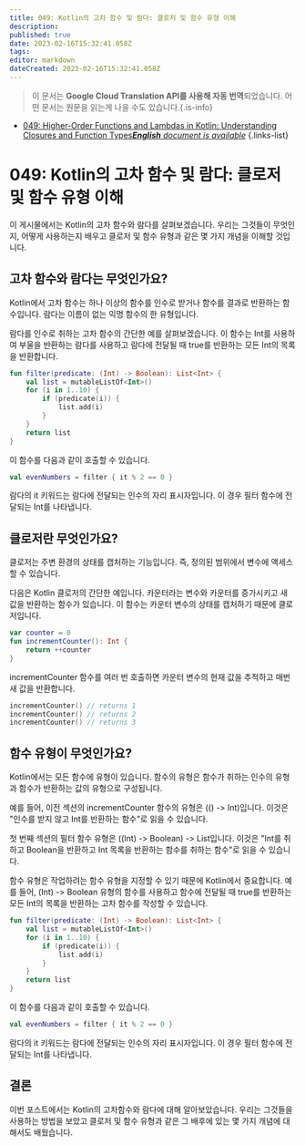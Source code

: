 ```yaml
---
title: 049: Kotlin의 고차 함수 및 람다: 클로저 및 함수 유형 이해
description: 
published: true
date: 2023-02-16T15:32:41.058Z
tags: 
editor: markdown
dateCreated: 2023-02-16T15:32:41.058Z
---
```


> 이 문서는 **Google Cloud Translation API를 사용해 자동 번역**되었습니다.
어떤 문서는 원문을 읽는게 나을 수도 있습니다.{.is-info}



- [049: Higher-Order Functions and Lambdas in Kotlin: Understanding Closures and Function Types***English** document is available*](/en/Knowledge-base/Kotlin/Learning/049-higher-order-functions-and-lambdas-in-kotlin-understanding-closures-and-function-types)
{.links-list}


# 049: Kotlin의 고차 함수 및 람다: 클로저 및 함수 유형 이해

이 게시물에서는 Kotlin의 고차 함수와 람다를 살펴보겠습니다. 우리는 그것들이 무엇인지, 어떻게 사용하는지 배우고 클로저 및 함수 유형과 같은 몇 가지 개념을 이해할 것입니다.

## 고차 함수와 람다는 무엇인가요?

Kotlin에서 고차 함수는 하나 이상의 함수를 인수로 받거나 함수를 결과로 반환하는 함수입니다. 람다는 이름이 없는 익명 함수의 한 유형입니다.

람다를 인수로 취하는 고차 함수의 간단한 예를 살펴보겠습니다. 이 함수는 Int를 사용하여 부울을 반환하는 람다를 사용하고 람다에 전달될 때 true를 반환하는 모든 Int의 목록을 반환합니다.

```kotlin
fun filter(predicate: (Int) -> Boolean): List<Int> {
    val list = mutableListOf<Int>()
    for (i in 1..10) {
        if (predicate(i)) {
            list.add(i)
        }
    }
    return list
}
```

이 함수를 다음과 같이 호출할 수 있습니다.

```kotlin
val evenNumbers = filter { it % 2 == 0 }
```

람다의 it 키워드는 람다에 전달되는 인수의 자리 표시자입니다. 이 경우 필터 함수에 전달되는 Int를 나타냅니다.

## 클로저란 무엇인가요?

클로저는 주변 환경의 상태를 캡처하는 기능입니다. 즉, 정의된 범위에서 변수에 액세스할 수 있습니다.

다음은 Kotlin 클로저의 간단한 예입니다. 카운터라는 변수와 카운터를 증가시키고 새 값을 반환하는 함수가 있습니다. 이 함수는 카운터 변수의 상태를 캡처하기 때문에 클로저입니다.

```kotlin
var counter = 0
fun incrementCounter(): Int {
    return ++counter
}
```

incrementCounter 함수를 여러 번 호출하면 카운터 변수의 현재 값을 추적하고 매번 새 값을 반환합니다.

```kotlin
incrementCounter() // returns 1
incrementCounter() // returns 2
incrementCounter() // returns 3
```

## 함수 유형이 무엇인가요?

Kotlin에서는 모든 함수에 유형이 있습니다. 함수의 유형은 함수가 취하는 인수의 유형과 함수가 반환하는 값의 유형으로 구성됩니다.

예를 들어, 이전 섹션의 incrementCounter 함수의 유형은 (() -> Int)입니다. 이것은 "인수를 받지 않고 Int를 반환하는 함수"로 읽을 수 있습니다.

첫 번째 섹션의 필터 함수 유형은 ((Int) -> Boolean) -> List<Int>입니다. 이것은 "Int를 취하고 Boolean을 반환하고 Int 목록을 반환하는 함수를 취하는 함수"로 읽을 수 있습니다.

함수 유형은 작업하려는 함수 유형을 지정할 수 있기 때문에 Kotlin에서 중요합니다. 예를 들어, (Int) -> Boolean 유형의 함수를 사용하고 함수에 전달될 때 true를 반환하는 모든 Int의 목록을 반환하는 고차 함수를 작성할 수 있습니다.

```kotlin
fun filter(predicate: (Int) -> Boolean): List<Int> {
    val list = mutableListOf<Int>()
    for (i in 1..10) {
        if (predicate(i)) {
            list.add(i)
        }
    }
    return list
}
```

이 함수를 다음과 같이 호출할 수 있습니다.

```kotlin
val evenNumbers = filter { it % 2 == 0 }
```

람다의 it 키워드는 람다에 전달되는 인수의 자리 표시자입니다. 이 경우 필터 함수에 전달되는 Int를 나타냅니다.

## 결론

이번 포스트에서는 Kotlin의 고차함수와 람다에 대해 알아보았습니다. 우리는 그것들을 사용하는 방법을 보았고 클로저 및 함수 유형과 같은 그 배후에 있는 몇 가지 개념에 대해서도 배웠습니다.